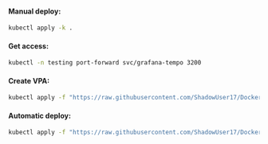 #### Manual deploy:
```bash
kubectl apply -k .
```

#### Get access:
```bash
kubectl -n testing port-forward svc/grafana-tempo 3200
```

#### Create VPA:
```bash
kubectl apply -f "https://raw.githubusercontent.com/ShadowUser17/DockerTemplates/master/K8S/grafana-tempo/vpa-test.yml"
```

#### Automatic deploy:
```bash
kubectl apply -f "https://raw.githubusercontent.com/ShadowUser17/DockerTemplates/master/K8S/grafana-tempo/fluxcd-deploy.yml"
```
